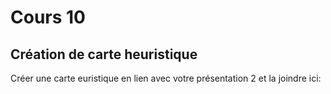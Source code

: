 # Cours 10
## Création de carte heuristique
Créer une carte euristique en lien avec votre présentation 2 et la joindre ici: 

